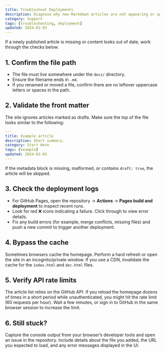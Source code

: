 ```yaml
---
title: Troubleshoot Deployments
description: Diagnose why new Markdown articles are not appearing or updates are missing from the live site.
category: Support
tags: [troubleshooting, deployment]
updated: 2024-02-03
---
```


If a newly published article is missing or content looks out of date, work through the checks below.

## 1. Confirm the file path

- The file must live somewhere under the `docs/` directory.
- Ensure the filename ends in `.md`.
- If you renamed or moved a file, confirm there are no leftover uppercase letters or spaces in the path.

## 2. Validate the front matter

The site ignores articles marked as drafts. Make sure the top of the file looks similar to the following:

```yaml
---
title: Example article
description: Short summary.
category: Start Here
tags: [example]
updated: 2024-02-03
---
```

If the metadata block is missing, malformed, or contains `draft: true`, the article will be skipped.

## 3. Check the deployment logs

- For GitHub Pages, open the repository → **Actions** → **Pages build and deployment** to inspect recent runs.
- Look for red ❌ icons indicating a failure. Click through to view error details.
- Fix any build errors (for example, merge conflicts, missing files) and push a new commit to trigger another deployment.

## 4. Bypass the cache

Sometimes browsers cache the homepage. Perform a hard refresh or open the site in an incognito/private window. If you use a CDN,
invalidate the cache for the `index.html` and `doc.html` files.

## 5. Verify API rate limits

The article list relies on the GitHub API. If you reload the homepage dozens of times in a short period while unauthenticated, you
might hit the rate limit (60 requests per hour). Wait a few minutes, or sign in to GitHub in the same browser session to increase the
limit.

## 6. Still stuck?

Capture the console output from your browser’s developer tools and open an issue in the repository. Include details about the file you
added, the URL you expected to load, and any error messages displayed in the UI.
